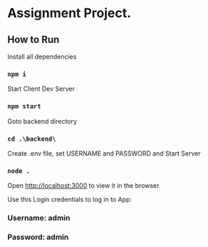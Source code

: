# Assignment Project.



## How to Run
Install all dependencies
### `npm i`
Start Client Dev Server
### `npm start`
Goto backend directory
### `cd .\backend\`
Create .env file, set USERNAME and PASSWORD and
Start Server
### `node .`
Open [http://localhost:3000](http://localhost:3000) to view it in the browser.

Use this Login credentials to log in to App: 
### Username: admin
### Password: admin
